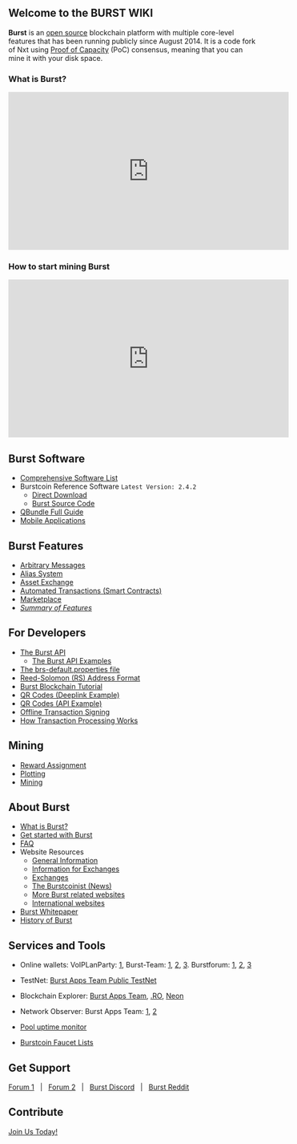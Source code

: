 Welcome to the BURST WIKI
-------------

**Burst** is an [open source](https://github.com/burst-apps-team/burstcoin) blockchain platform with multiple core-level features that has been running publicly since August 2014. It is a code fork of Nxt using [Proof of Capacity](proof-of-capacity.md) (PoC) consensus, meaning that you can mine it with your disk space.

### What is Burst?

<iframe width="560" height="315" src="https://www.youtube-nocookie.com/embed/R0yIOWe2i-Q" frameborder="0" allow="accelerometer; autoplay; encrypted-media; gyroscope; picture-in-picture" allowfullscreen></iframe>

### How to start mining Burst

<iframe width="560" height="315" src="https://www.youtube-nocookie.com/embed/LJLhw37Lh_8" frameborder="0" allow="accelerometer; autoplay; encrypted-media; gyroscope; picture-in-picture" allowfullscreen></iframe>

Burst Software
-------------

- [Comprehensive Software List](burst-software.md)
- Burstcoin Reference Software `Latest Version: 2.4.2`
    -   [Direct Download](https://github.com/burst-apps-team/burstcoin/releases/download/v2.4.2/burstcoin-2.4.2.zip)
    -   [Burst Source Code](https://github.com/burst-apps-team/burstcoin)
-   [QBundle Full Guide](qbundle.md)
-   [Mobile Applications](mobile-app.md)

Burst Features
-------------

-   [Arbitrary Messages](arbitrary-messages.md)
-   [Alias System](alias-system.md)
-   [Asset Exchange](asset-exchange.md)
-   [Automated Transactions (Smart Contracts)](automated-transaction.md)
-   [Marketplace](marketplace.md)
-   [*Summary of Features*](bursts-features.md)

For Developers
-------------

-   [The Burst API](the-burst-api.md)
    -   [The Burst API Examples](the-burst-api-examples.md)
-   [The brs-default.properties file](brs-default-properties-configuration-file.md)
-   [Reed-Solomon (RS) Address Format](rs-address-format.md)
-   [Burst Blockchain Tutorial](burst-blockchain.md)
-   [QR Codes (Deeplink Example)](https://github.com/burst-apps-team/phoenix/pull/566)
-   [QR Codes (API Example)](https://burst-apps-team.github.io/phoenix/interfaces/core_api.accountapi.html#generatesendtransactionqrcode)
-   [Offline Transaction Signing](offline-transaction-signing.md)
-   [How Transaction Processing Works](https://github.com/burst-apps-team/burst-wiki/blob/master/docs/en/transaction-and-fee-types.md)

Mining
-------------

-   [Reward Assignment](reward-assignment.md)
-   [Plotting](plotting.md)
-   [Mining](mining.md)

About Burst
-------------

-   [What is Burst?](burst-wiki.md)
-   [Get started with Burst](getting-started.md)
-   [FAQ](faq.md)
-   Website Resources
    -   [General Information](https://www.burst-coin.org/)
    -   [Information for Exchanges](https://www.burst-coin.org/information-for-exchanges)
    -   [Exchanges](exchanges.md)
    -   [The Burstcoinist (News)](https://www.burstcoin.ist/)
    -   [More Burst related websites](list-of-burst-related-websites.md)
    -   [International websites](list-of-international-burst-websites.md)
-   [Burst Whitepaper](whitepaper-burst.md)
-   [History of Burst](history-of-burst.md)

Services and Tools
-------------

- Online wallets: VoIPLanParty: [1](https://voiplanparty.com:8125/index.html), Burst-Team: [1](https://wallet3.burst-team.us:2083/index.html), [2](https://wallet4.burst-team.us:2083/index.html), [3](https://wallet5.burst-team.us:2083/index.html). Burstforum: [1](https://wallet1.burstforum.net:2083/index.html), [2](https://wallet2.burstforum.net:2083/index.html), [3](https://wallet3.burstforum.net:2083/index.html)

-   TestNet: [Burst Apps Team Public TestNet](http://testnet.getburst.net:6876/index.html)
-   Blockchain Explorer: [Burst Apps Team](https://explorer.burstcoin.network/), [.RO](https://explore.burstcoin.ro/), [Neon](http://burstneon.com/monitor?id=16020314477710380875)
-   Network Observer: Burst Apps Team: [1](https://explorer.burstcoin.network/?action=network_status), [2](https://explorer.burst.devtrue.net/peers-charts/)
-   [Pool uptime monitor](https://uptime.statuscake.com/?TestID=M30iNz7TSq)
-   [Burstcoin Faucet Lists](http://burstfaucets.com/)

Get Support
-------------

 [Forum 1](https://burstforum.net/)   |   [Forum 2](https://forums.getburst.net)   |   [Burst Discord](https://discord.gg/PMUgVSY)   |   [Burst Reddit](https://www.reddit.com/r/burst/)

Contribute
-------------

[Join Us Today!](join-us.md)
